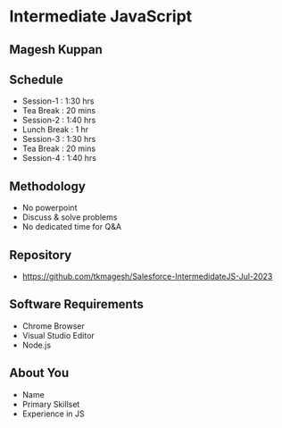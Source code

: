 # Intermediate JavaScript #

## Magesh Kuppan ##

## Schedule ##
- Session-1 : 1:30 hrs
- Tea Break : 20 mins
- Session-2 : 1:40 hrs
- Lunch Break : 1 hr
- Session-3 : 1:30 hrs
- Tea Break : 20 mins
- Session-4 : 1:40 hrs
 
## Methodology ##
- No powerpoint
- Discuss & solve problems
- No dedicated time for Q&A

## Repository ##
- https://github.com/tkmagesh/Salesforce-IntermedidateJS-Jul-2023

## Software Requirements ##
- Chrome Browser
- Visual Studio Editor
- Node.js 

## About You ##
- Name
- Primary Skillset
- Experience in JS